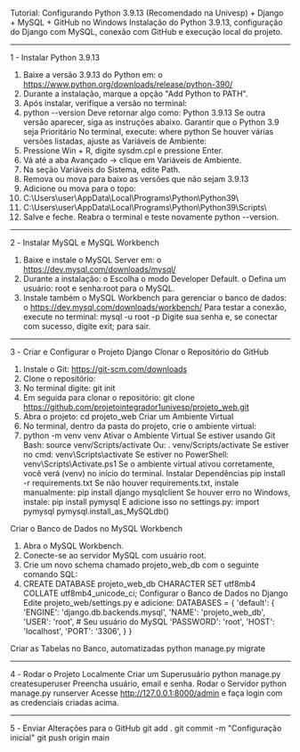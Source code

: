 Tutorial: Configurando Python 3.9.13 (Recomendado na Univesp)  + Django + MySQL + GitHub no Windows
Instalação do Python 3.9.13, configuração do Django com MySQL, conexão com GitHub e execução local do projeto.
________________________________________
1 - Instalar Python 3.9.13
1.	Baixe a versão 3.9.13 do Python em: 
o	https://www.python.org/downloads/release/python-390/
2.	Durante a instalação, marque a opção "Add Python to PATH".
3.	Após instalar, verifique a versão no terminal: 
4.	python --version
Deve retornar algo como: 
Python 3.9.13
Se outra versão aparecer, siga as instruções abaixo.
Garantir que o Python 3.9 seja Prioritário
No terminal, execute:
where python
Se houver várias versões listadas, ajuste as Variáveis de Ambiente:
1.	Pressione Win + R, digite sysdm.cpl e pressione Enter.
2.	Vá até a aba Avançado → clique em Variáveis de Ambiente.
3.	Na seção Variáveis do Sistema, edite Path.
4.	Remova ou mova para baixo as versões que não sejam 3.9.13
5.	Adicione ou mova para o topo: 
6.	C:\Users\user\AppData\Local\Programs\Python\Python39\
7.	C:\Users\user\AppData\Local\Programs\Python\Python39\Scripts\
8.	Salve e feche. Reabra o terminal e teste novamente python --version.
________________________________________
2️ - Instalar MySQL e MySQL Workbench
1.	Baixe e instale o MySQL Server em: 
o	https://dev.mysql.com/downloads/mysql/
2.	Durante a instalação: 
o	Escolha o modo Developer Default.
o	Defina um usuário: root e senha:root para o MySQL.
3.	Instale também o MySQL Workbench para gerenciar o banco de dados: 
o	https://dev.mysql.com/downloads/workbench/
Para testar a conexão, execute no terminal:
mysql -u root -p
Digite sua senha e, se conectar com sucesso, digite exit; para sair.
________________________________________
3️ - Criar e Configurar o Projeto Django
Clonar o Repositório do GitHub
1.	Instale o Git: https://git-scm.com/downloads
2.	Clone o repositório: 
3.	No terminal digite: git init
4.	Em seguida para clonar o repositório: git clone https://github.com/projetointegrador1univesp/projeto_web.git
5.	Abra o projeto: cd projeto_web
Criar um Ambiente Virtual
1.	No terminal, dentro da pasta do projeto, crie o ambiente virtual: 
2.	python -m venv venv
Ativar o Ambiente Virtual
Se estiver usando Git Bash:
source venv/Scripts/activate
Ou:
. venv/Scripts/activate
Se estiver no cmd:
venv\Scripts\activate
Se estiver no PowerShell:
venv\Scripts\Activate.ps1
Se o ambiente virtual ativou corretamente, você verá (venv) no início do terminal.
Instalar Dependências
pip install -r requirements.txt
Se não houver requirements.txt, instale manualmente:
pip install django mysqlclient
Se houver erro no Windows, instale:
pip install pymysql
E adicione isso no settings.py:
import pymysql
pymysql.install_as_MySQLdb()

Criar o Banco de Dados no MySQL Workbench
1.	Abra o MySQL Workbench.
2.	Conecte-se ao servidor MySQL com usuário root.
3.	Crie um novo schema chamado projeto_web_db com o seguinte comando SQL: 
4.	CREATE DATABASE projeto_web_db CHARACTER SET utf8mb4 COLLATE utf8mb4_unicode_ci;
Configurar o Banco de Dados no Django
Edite projeto_web/settings.py e adicione:
DATABASES = {
    'default': {
        'ENGINE': 'django.db.backends.mysql',
        'NAME': 'projeto_web_db',
        'USER': 'root',  # Seu usuário do MySQL
        'PASSWORD': 'root',
        'HOST': 'localhost',
        'PORT': '3306',
    }
}

Criar as Tabelas no Banco, automatizadas
python manage.py migrate
________________________________________
4️ - Rodar o Projeto Localmente
Criar um Superusuário
python manage.py createsuperuser
Preencha usuário, email e senha.
Rodar o Servidor
python manage.py runserver
Acesse http://127.0.0.1:8000/admin e faça login com as credenciais criadas acima.
________________________________________
5️ - Enviar Alterações para o GitHub
git add .
git commit -m "Configuração inicial"
git push origin main
